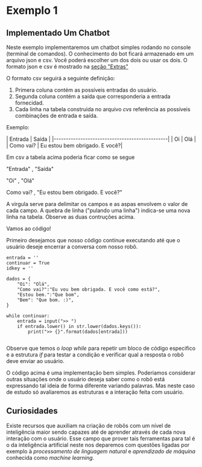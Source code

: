 # Exemplo 1

## Implementado Um Chatbot

Neste exemplo implementaremos um chatbot simples rodando no console (terminal de comandos). O conhecimento do bot ficará armazenado em um arquivo json e csv. Você poderá escolher um dos dois ou usar os dois. O formato json e csv é mostrado na [seção "Extras"](https://wsricardo.github.io/introprog/licao02/extras/)

O formato csv seguirá a seguinte definição:

1. Primera coluna contém as possíveis entradas do usuário.
2. Segunda coluna contém a saída que corresponderia a entrada fornecidad.
3. Cada linha na tabela construida no arquivo _cvs_ referência as possíveis combinações de entrada e saída.

Exemplo:

|		Entrada | Saída							|
|-----------------------------------------------|
|		Oi		|	Olá							|
|	Como vai?	| Eu estou bem obrigado. E você?|



Em csv a tabela acima poderia ficar como se segue

"Entrada"	,	"Saída"

"Oi"	,	"Olá"

Como vai?	,	"Eu estou bem obrigado. E você?"



A virgula serve para delimitar os campos e as aspas envolvem o valor de cada campo. A quebra de linha ("pulando uma linha") indica-se uma nova linha na tabela. Observe as duas contruções acima.

Vamos ao código!


Primeiro desejamos que nosso código continue executando até que o usuário deseje encerrar a conversa com nosso robô.

```
entrada = ''
continuar = True
idkey = ''

dados = { 
	"Oi": "Olá",
	"Como vai?":"Eu vou bem obrigada. E você como está?",
	"Estou bem.":"Que bom",
	"Bem": "Que bom. :)",
}

while continuar:
	entrada = input(">> ")
	if entrada.lower() in str.lower(dados.keys()):
		print(">> {}".format(dados[entrada]))
	
```

Observe que temos o *loop while* para repetir um bloco de código especifico e a estrutura *if* para testar a condição e verificar qual a resposta o robô deve enviar ao usuário.

O código acima é uma implementação bem simples. Poderiamos considerar outras situações onde o usuário deseja saber como o robô está expressando tal ideia de forma diferente variando palavras. Mas neste caso de estudo só avaliaremos as estruturas e a interação feita com usuário.

## Curiosidades

Existe recursos que auxiliam na criação de robôs com um nível de inteligência maior sendo capazes até de aprender através de cada nova interação com o usuário. Esse campo que prover tais ferramentas para tal é o da inteligência artificial neste nos deparemos com questões ligadas por exemplo à *processamento de linguagem natural* e *aprendizado de máquina* conhecida como *machine learning*.
